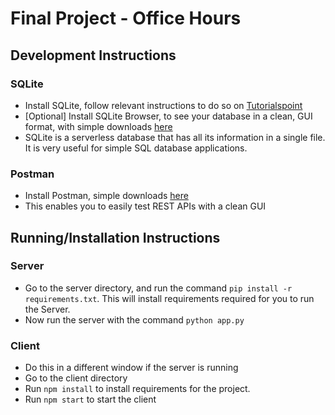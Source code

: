 # Final Project - Office Hours

## Development Instructions

### SQLite
 - Install SQLite, follow relevant instructions to do so on [Tutorialspoint](https://www.tutorialspoint.com/sqlite/sqlite_installation.htm)
 - [Optional] Install SQLite Browser, to see your database in a clean, GUI format, with simple downloads [here](https://sqlitebrowser.org/dl/)
 - SQLite is a serverless database that has all its information in a single file. It is very useful for simple SQL database applications.

### Postman
 - Install Postman, simple downloads [here](https://www.postman.com/downloads/)
 - This enables you to easily test REST APIs with a clean GUI

## Running/Installation Instructions

### Server
 - Go to the server directory, and run the command `pip install -r requirements.txt`. This will install requirements required for you to run the Server.
 - Now run the server with the command `python app.py`

### Client
 - Do this in a different window if the server is running
 - Go to the client directory
 - Run `npm install` to install requirements for the project.
 - Run `npm start` to start the client
